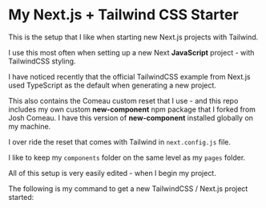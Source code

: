 # My Next.js + Tailwind CSS Starter

This is the setup that I like when starting new Next.js projects with Tailwind.

I use this most often when setting up a new Next **JavaScript** project - with TailwindCSS styling.

I have noticed recently that the official TailwindCSS example from Next.js used TypeScript as the default when generating a new project.

This also contains the Comeau custom reset that I use - and this repo includes my own custom **new-component** npm package that I forked from Josh Comeau. I have this version of **new-component** installed globally on my machine.

I over ride the reset that comes with Tailwind in `next.config.js` file.

I like to keep my `components` folder on the same level as my `pages` folder.

All of this setup is very easily edited - when I begin my project.

The following is my command to get a new TailwindCSS / Next.js project started:

